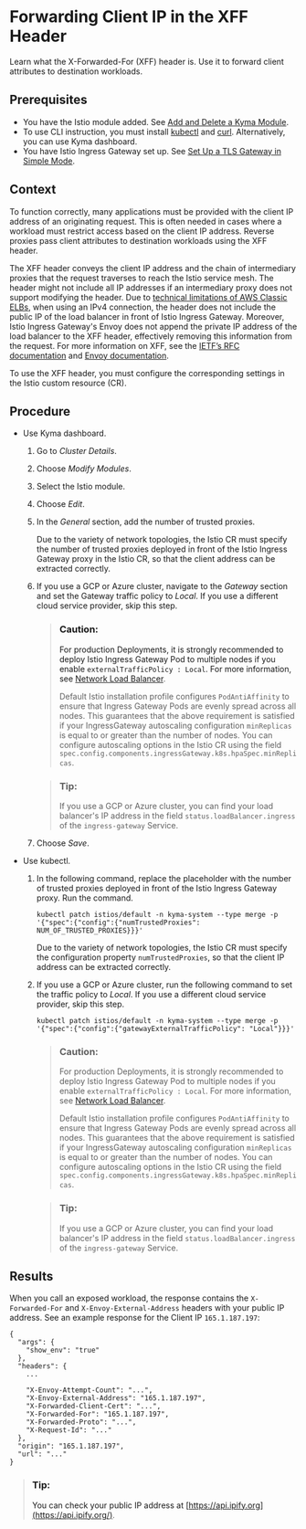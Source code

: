 <!-- loio8eccd49452b041bf913cf77d10ad4d17 -->

# Forwarding Client IP in the XFF Header

Learn what the X-Forwarded-For \(XFF\) header is. Use it to forward client attributes to destination workloads.



<a name="loio8eccd49452b041bf913cf77d10ad4d17__prereq_ndk_whb_tcc"/>

## Prerequisites

-   You have the Istio module added. See [Add and Delete a Kyma Module](../50-administration-and-ops/add-and-delete-a-kyma-module-1b548e9.md#loio1b548e9ad4744b978b8b595288b0cb5c).
-   To use CLI instruction, you must install [kubectl](https://kubernetes.io/docs/tasks/tools/#kubectl) and [curl](https://curl.se/). Alternatively, you can use Kyma dashboard.
-   You have Istio Ingress Gateway set up. See [Set Up a TLS Gateway in Simple Mode](https://kyma-project.io/#/api-gateway/user/tutorials/01-20-set-up-tls-gateway?id=set-up-a-tls-gateway-in-simple-mode).



## Context

To function correctly, many applications must be provided with the client IP address of an originating request. This is often needed in cases where a workload must restrict access based on the client IP address. Reverse proxies pass client attributes to destination workloads using the XFF header.

The XFF header conveys the client IP address and the chain of intermediary proxies that the request traverses to reach the Istio service mesh. The header might not include all IP addresses if an intermediary proxy does not support modifying the header. Due to [technical limitations of AWS Classic ELBs](https://docs.aws.amazon.com/elasticloadbalancing/latest/classic/enable-proxy-protocol.html#proxy-protocol), when using an IPv4 connection, the header does not include the public IP of the load balancer in front of Istio Ingress Gateway. Moreover, Istio Ingress Gateway's Envoy does not append the private IP address of the load balancer to the XFF header, effectively removing this information from the request. For more information on XFF, see the [IETF’s RFC documentation](https://datatracker.ietf.org/doc/html/rfc7239) and [Envoy documentation](https://www.envoyproxy.io/docs/envoy/latest/configuration/http/http_conn_man/headers#x-forwarded-for).

To use the XFF header, you must configure the corresponding settings in the Istio custom resource \(CR\).



<a name="loio8eccd49452b041bf913cf77d10ad4d17__steps-unordered_a34_zx5_tcc"/>

## Procedure

-   Use Kyma dashboard.

    1.  Go to *Cluster Details*.

    2.  Choose *Modify Modules*.

    3.  Select the Istio module.

    4.  Choose *Edit*.

    5.  In the *General* section, add the number of trusted proxies.

        Due to the variety of network topologies, the Istio CR must specify the number of trusted proxies deployed in front of the Istio Ingress Gateway proxy in the Istio CR, so that the client address can be extracted correctly.

    6.  If you use a GCP or Azure cluster, navigate to the *Gateway* section and set the Gateway traffic policy to *Local*. If you use a different cloud service provider, skip this step.

        > ### Caution:  
        > For production Deployments, it is strongly recommended to deploy Istio Ingress Gateway Pod to multiple nodes if you enable `externalTrafficPolicy : Local`. For more information, see [Network Load Balancer](https://istio.io/latest/docs/tasks/security/authorization/authz-ingress/#network).
        > 
        > Default Istio installation profile configures `PodAntiAffinity` to ensure that Ingress Gateway Pods are evenly spread across all nodes. This guarantees that the above requirement is satisfied if your IngressGateway autoscaling configuration `minReplicas` is equal to or greater than the number of nodes. You can configure autoscaling options in the Istio CR using the field `spec.config.components.ingressGateway.k8s.hpaSpec.minReplicas`.

        > ### Tip:  
        > If you use a GCP or Azure cluster, you can find your load balancer's IP address in the field `status.loadBalancer.ingress` of the `ingress-gateway` Service.

    7.  Choose *Save*.


-   Use kubectl.

    1.  In the following command, replace the placeholder with the number of trusted proxies deployed in front of the Istio Ingress Gateway proxy. Run the command.

        ```
        kubectl patch istios/default -n kyma-system --type merge -p '{"spec":{"config":{"numTrustedProxies": NUM_OF_TRUSTED_PROXIES}}}'
        ```

        Due to the variety of network topologies, the Istio CR must specify the configuration property `numTrustedProxies`, so that the client IP address can be extracted correctly.

    2.  If you use a GCP or Azure cluster, run the following command to set the traffic policy to *Local*. If you use a different cloud service provider, skip this step.

        ```
        kubectl patch istios/default -n kyma-system --type merge -p '{"spec":{"config":{"gatewayExternalTrafficPolicy": "Local"}}}'
        ```

        > ### Caution:  
        > For production Deployments, it is strongly recommended to deploy Istio Ingress Gateway Pod to multiple nodes if you enable `externalTrafficPolicy : Local`. For more information, see [Network Load Balancer](https://istio.io/latest/docs/tasks/security/authorization/authz-ingress/#network).
        > 
        > Default Istio installation profile configures `PodAntiAffinity` to ensure that Ingress Gateway Pods are evenly spread across all nodes. This guarantees that the above requirement is satisfied if your IngressGateway autoscaling configuration `minReplicas` is equal to or greater than the number of nodes. You can configure autoscaling options in the Istio CR using the field `spec.config.components.ingressGateway.k8s.hpaSpec.minReplicas`.

        > ### Tip:  
        > If you use a GCP or Azure cluster, you can find your load balancer's IP address in the field `status.loadBalancer.ingress` of the `ingress-gateway` Service.





<a name="loio8eccd49452b041bf913cf77d10ad4d17__result_fp2_lqb_1dc"/>

## Results

When you call an exposed workload, the response contains the `X-Forwarded-For` and `X-Envoy-External-Address` headers with your public IP address. See an example response for the Client IP `165.1.187.197`:

```
{
  "args": {
    "show_env": "true"
  },
  "headers": {
    ...

    "X-Envoy-Attempt-Count": "...",
    "X-Envoy-External-Address": "165.1.187.197",
    "X-Forwarded-Client-Cert": "...",
    "X-Forwarded-For": "165.1.187.197",
    "X-Forwarded-Proto": "...",
    "X-Request-Id": "..."
  },
  "origin": "165.1.187.197",
  "url": "..."
}
```

> ### Tip:  
> You can check your public IP address at [https://api.ipify.org](https://api.ipify.org/).

